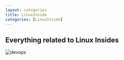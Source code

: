 ```yaml
---
layout: categories
title: LinuxInside
categories: [LinuxInside]
---
```

## Everything related to Linux Insides

![devops](../../img/linuxinside.png)

